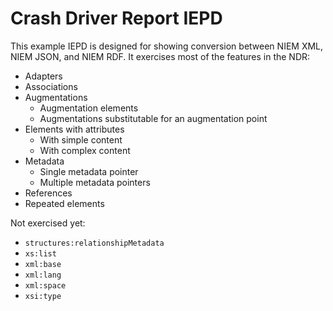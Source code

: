 # Crash Driver Report IEPD

This example IEPD is designed for showing conversion between NIEM XML, NIEM JSON, and NIEM RDF.
It exercises most of the features in the NDR:

* Adapters
* Associations
* Augmentations
  - Augmentation elements
  - Augmentations substitutable for an augmentation point
* Elements with attributes
  - With simple content
  - With complex content
* Metadata
  - Single metadata pointer
  - Multiple metadata pointers
* References
* Repeated elements

Not exercised yet:

* `structures:relationshipMetadata`
* `xs:list`
* `xml:base`
* `xml:lang`
* `xml:space`
* `xsi:type`
